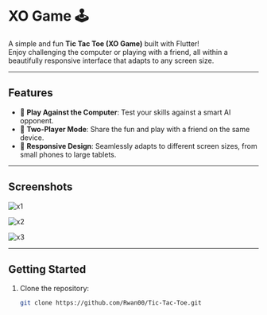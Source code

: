# XO Game 🕹️

A simple and fun **Tic Tac Toe (XO Game)** built with Flutter!  
Enjoy challenging the computer or playing with a friend, all within a beautifully responsive interface that adapts to any screen size.

---

## **Features**
- 🤖 **Play Against the Computer**: Test your skills against a smart AI opponent.  
- 👫 **Two-Player Mode**: Share the fun and play with a friend on the same device.  
- 📱 **Responsive Design**: Seamlessly adapts to different screen sizes, from small phones to large tablets.  

---

## **Screenshots**  
![x1](https://github.com/user-attachments/assets/a5ed71c4-b41b-45bd-96e5-db5b2ca37b21)

![x2](https://github.com/user-attachments/assets/1afff86c-df2f-4073-8810-6f2c72f28bc9)

![x3](https://github.com/user-attachments/assets/5bb3f00e-7e7b-4866-bae5-ce5628a6de68)

---

## **Getting Started**
1. Clone the repository:
   ```bash
   git clone https://github.com/Rwan00/Tic-Tac-Toe.git

